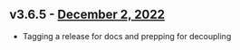 ## v3.6.5 - [December 2, 2022](https://github.com/lando/core/releases/tag/v3.6.5)

* Tagging a release for docs and prepping for decoupling
